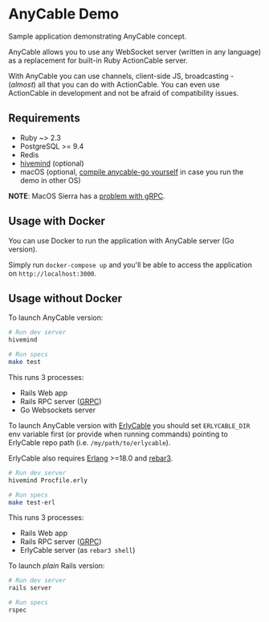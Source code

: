# AnyCable Demo

Sample application demonstrating AnyCable concept.

AnyCable allows you to use any WebSocket server (written in any language) as a replacement for built-in Ruby ActionCable server.

With AnyCable you can use channels, client-side JS, broadcasting - (_almost_) all that you can do with ActionCable. You can even use ActionCable in development and not be afraid of compatibility issues.

## Requirements

- Ruby ~> 2.3
- PostgreSQL >= 9.4
- Redis
- [hivemind](https://github.com/DarthSim/hivemind) (optional)
- macOS (optional, [compile anycable-go yourself](https://github.com/anycable/anycable-go#installation) in case you run the demo in other OS)

**NOTE**: MacOS Sierra has a [problem with gRPC](https://github.com/grpc/grpc/issues/8403).

## Usage with Docker

You can use Docker to run the application with AnyCable server (Go version).

Simply run `docker-compose up` and you'll be able to access the application on `http://localhost:3000`.

## Usage without Docker

To launch AnyCable version:

```sh
# Run dev server
hivemind

# Run specs
make test
```

This runs 3 processes:
- Rails Web app
- Rails RPC server ([GRPC](http://www.grpc.io))
- Go Websockets server

To launch AnyCable version with [ErlyCable](https://github.com/anycable/erlycable) you should set `ERLYCABLE_DIR` env variable first (or provide when running commands) pointing to ErlyCable repo path (i.e. `/my/path/to/erlycable`).

ErlyCable also requires [Erlang](http://www.erlang.org) >=18.0 and [rebar3](https://www.rebar3.org).

```sh
# Run dev server
hivemind Procfile.erly

# Run specs
make test-erl
```

This runs 3 processes:
- Rails Web app
- Rails RPC server ([GRPC](http://www.grpc.io))
- ErlyCable server (as `rebar3 shell`)

To launch _plain_ Rails version:

```sh
# Run dev server
rails server

# Run specs
rspec
```

